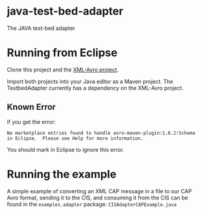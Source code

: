 # java-test-bed-adapter
The JAVA test-bed adapter

# Running from Eclipse

Clone this project and the [XML-Avro project](https://github.com/DRIVER-EU/xml-avro). 

Import both projects into your Java editor as a Maven project. The TestbedAdapter currently has a dependency on the XML-Avro project.

## Known Error

If you get the error:

```
No marketplace entries found to handle avro-maven-plugin:1.8.2:Schema in Eclipse.  Please see Help for more information.
```

You should mark in Eclipse to ignore this error.

# Running the example

A simple example of converting an XML CAP message in a file to our CAP Avro format, sending it to the CIS, and consuming it from the CIS can be found in the `examples.adapter` package: `CISAdapterCAPExample.java`
